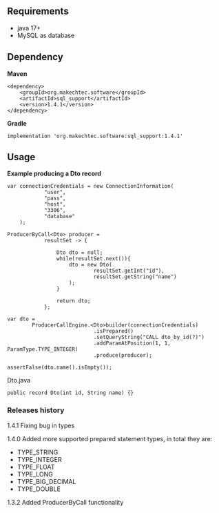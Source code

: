
## Requirements ##

- java 17+
- MySQL as database

## Dependency ##

__Maven__

    <dependency>
        <groupId>org.makechtec.software</groupId>
        <artifactId>sql_support</artifactId>
        <version>1.4.1</version>
    </dependency>

__Gradle__

    implementation 'org.makechtec.software:sql_support:1.4.1'

## Usage ##

__Example producing a Dto record__

    var connectionCredentials = new ConnectionInformation(
                "user",
                "pass",
                "host",
                "3306",
                "database"
        );

    ProducerByCall<Dto> producer =
                resultSet -> {

                    Dto dto = null;
                    while(resultSet.next()){
                        dto = new Dto(
                                resultSet.getInt("id"),
                                resultSet.getString("name")
                        );
                    }

                    return dto;
                };

    var dto =
            ProducerCallEngine.<Dto>builder(connectionCredentials)
                                .isPrepared()
                                .setQueryString("CALL dto_by_id(?)")
                                .addParamAtPosition(1, 1, ParamType.TYPE_INTEGER)
                                .produce(producer);

    assertFalse(dto.name().isEmpty());

Dto.java

    public record Dto(int id, String name) {}


### Releases history ###

1.4.1 Fixing bug in types

1.4.0 Added more supported prepared statement types, in total they are:

- TYPE_STRING
- TYPE_INTEGER
- TYPE_FLOAT
- TYPE_LONG
- TYPE_BIG_DECIMAL
- TYPE_DOUBLE



1.3.2 Added ProducerByCall functionality